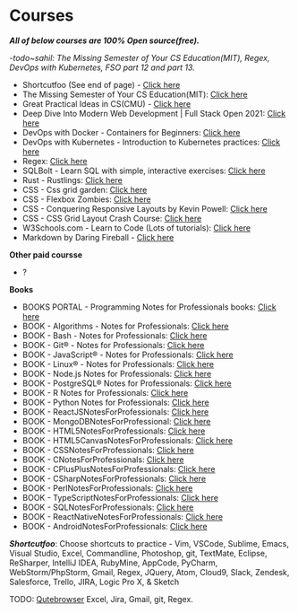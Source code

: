 # Courses

***All of below courses are 100% Open source(free).***

*-todo~sahil: The Missing Semester of Your CS Education(MIT), Regex, DevOps with Kubernetes, FSO part 12 and part 13.*

- Shortcutfoo (See end of page) - [Click here](https://www.shortcutfoo.com/)
- The Missing Semester of Your CS Education(MIT): [Click here](https://missing.csail.mit.edu/)
- Great Practical Ideas in CS(CMU) - [Click here](https://www.cs.cmu.edu/~15131/f17/)
- Deep Dive Into Modern Web Development | Full Stack Open 2021: [Click here](https://fullstackopen.com/en/)
- DevOps with Docker - Containers for Beginners: [Click here](https://devopswithdocker.com/)
- DevOps with Kubernetes - Introduction to Kubernetes practices: [Click here](https://devopswithkubernetes.com/)
- Regex: [Click here](https://regexone.com/)
- SQLBolt - Learn SQL with simple, interactive exercises: [Click here](https://sqlbolt.com/)
- Rust - Rustlings: [Click here](https://github.com/rust-lang/rustlings)
- CSS - Css grid garden: [Click here](https://cssgridgarden.com/)
- CSS - Flexbox Zombies: [Click here](https://mastery.games/flexboxzombies/)
- CSS - Conquering Responsive Layouts by Kevin Powell: [Click here](https://courses.kevinpowell.co/conquering-responsive-layouts)
- CSS - CSS Grid Layout Crash Course: [Click here](https://www.youtube.com/watch?v=jV8B24rSN5o)
- W3Schools.com - Learn to Code (Lots of tutorials): [Click here](https://www.w3schools.com/)
- Markdown by Daring Fireball - [Click here](https://daringfireball.net/projects/markdown/)

**Other paid coursse**

- ?

**Books**

- BOOKS PORTAL - Programming Notes for Professionals books: [Click here](https://goalkicker.com/)
- BOOK - Algorithms - Notes for Professionals: [Click here](https://sahilrajput03.github.io/AlgorithmsNotesForProfessionals.pdf)
- BOOK - Bash - Notes for Professionals: [Click here](https://sahilrajput03.github.io/BashNotesForProfessionals.pdf)
- BOOK - Git® - Notes for Professionals: [Click here](https://sahilrajput03.github.io/GitNotesForProfessionals.pdf)
- BOOK - JavaScript® - Notes for Professionals: [Click here](https://sahilrajput03.github.io/JavaScriptNotesForProfessionals.pdf)
- BOOK - Linux® - Notes for Professionals: [Click here](https://sahilrajput03.github.io/LinuxNotesForProfessionals.pdf)
- BOOK - Node.js Notes for Professionals: [Click here](https://sahilrajput03.github.io/NodeJSNotesForProfessionals.pdf)
- BOOK - PostgreSQL® Notes for Professionals: [Click here](https://sahilrajput03.github.io/PostgreSQLNotesForProfessionals.pdf)
- BOOK - R Notes for Professionals: [Click here](https://sahilrajput03.github.io/RNotesForProfessionals.pdf)
- BOOK - Python Notes for Professionals: [Click here](https://sahilrajput03.github.io/PythonNotesForProfessionals.pdf)
- BOOK - ReactJSNotesForProfessionals: [Click here](https://sahilrajput03.github.io/ReactJSNotesForProfessionals.pdf)
- BOOK - MongoDBNotesForProfessional: [Click here](https://sahilrajput03.github.io/MongoDBNotesForProfessionals.pdf)
- BOOK - HTML5NotesForProfessionals: [Click here](https://sahilrajput03.github.io/HTML5NotesForProfessionals.pdf)
- BOOK - HTML5CanvasNotesForProfessionals: [Click here](https://sahilrajput03.github.io/HTML5CanvasNotesForProfessionals.pdf)
- BOOK - CSSNotesForProfessionals: [Click here](https://sahilrajput03.github.io/CSSNotesForProfessionals.pdf)
- BOOK - CNotesForProfessionals: [Click here](https://sahilrajput03.github.io/CNotesForProfessionals.pdf)
- BOOK - CPlusPlusNotesForProfessionals: [Click here](https://sahilrajput03.github.io/CPlusPlusNotesForProfessionals.pdf)
- BOOK - CSharpNotesForProfessionals: [Click here](https://sahilrajput03.github.io/CSharpNotesForProfessionals.pdf)
- BOOK - PerlNotesForProfessionals: [Click here](https://sahilrajput03.github.io/PerlNotesForProfessionals.pdf)
- BOOK - TypeScriptNotesForProfessionals: [Click here](https://sahilrajput03.github.io/TypeScriptNotesForProfessionals.pdf)
- BOOK - SQLNotesForProfessionals: [Click here](https://sahilrajput03.github.io/SQLNotesForProfessionals.pdf)
- BOOK - ReactNativeNotesForProfessionals: [Click here](https://sahilrajput03.github.io/ReactNativeNotesForProfessionals.pdf)
- BOOK - AndroidNotesForProfessionals: [Click here](https://sahilrajput03.github.io/AndroidNotesForProfessionals.pdf)

***Shortcutfoo***: Choose shortcuts to practice - Vim, VSCode, Sublime, Emacs, Visual Studio, Excel, Commandline, Photoshop, git, TextMate, Eclipse, ReSharper, IntelliJ IDEA, RubyMine, AppCode, PyCharm, WebStorm/PhpStorm, Gmail, Regex, JQuery, Atom, Cloud9, Slack, Zendesk, Salesforce, Trello, JIRA, Logic Pro X, & Sketch

TODO: [Qutebrowser](https://www.shortcutfoo.com/app/dojos/qutebrowser/learn) Excel, Jira, Gmail, git, Regex.
